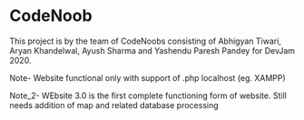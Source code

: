 # CodeNoob
This project is by the team of CodeNoobs consisting of Abhigyan Tiwari, Aryan Khandelwal, Ayush Sharma and Yashendu Paresh Pandey for DevJam 2020.

Note- Website functional only with support of .php localhost (eg. XAMPP)

Note_2- WEbsite 3.0 is the first complete functioning form of website. Still needs addition of map and related database processing

